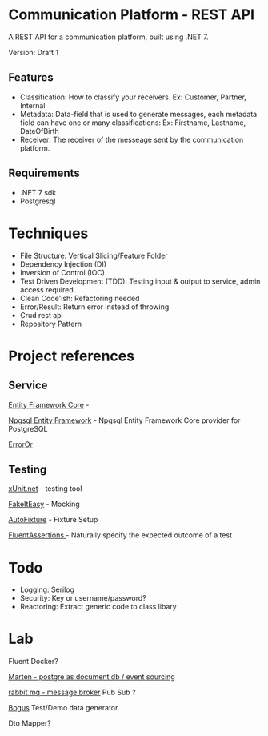 # Communication Platform - REST API
A REST API for a communication platform, built using .NET 7.

Version: Draft 1

## Features
- Classification: How to classify your receivers. Ex: Customer, Partner, Internal
- Metadata: Data-field that is used to generate messages, each metadata field can have one or many classifications: Ex: Firstname, Lastname, DateOfBirth
- Receiver: The receiver of the messeage sent by the communication platform.

## Requirements
- .NET 7 sdk
- Postgresql

# Techniques
- File Structure: Vertical Slicing/Feature Folder
- Dependency Injection (DI)
- Inversion of Control (IOC)
- Test Driven Development (TDD): Testing input & output to service, 
admin access required.
- Clean Code'ish: Refactoring needed
- Error/Result: Return error instead of throwing
- Crud rest api
- Repository Pattern

# Project references
## Service
[Entity Framework Core](https://github.com/dotnet/efcore) - 

[Npgsql Entity Framework](https://github.com/npgsql/efcore.pg) - Npgsql Entity Framework Core provider for PostgreSQL

[ErrorOr](URLhttps://github.com/amantinband/error-or)

## Testing
[xUnit.net](https://github.com/xunit/xunit) - testing tool

[FakeItEasy](https://fakeiteasy.github.io/) - Mocking

[AutoFixture](https://github.com/AutoFixture/AutoFixture) - Fixture Setup

[FluentAssertions ](https://github.com/fluentassertions/fluentassertions)- Naturally specify the expected outcome of a test

# Todo
- Logging: Serilog
- Security: Key or username/password?
- Reactoring: Extract generic code to class libary

# Lab
Fluent Docker?

[Marten - postgre as document db / event sourcing](https://github.com/JasperFx/marten)

[rabbit mq - message broker](https://www.rabbitmq.com/)  Pub Sub ?

[Bogus](https://github.com/bchavez/Bogus) Test/Demo data generator

Dto Mapper?